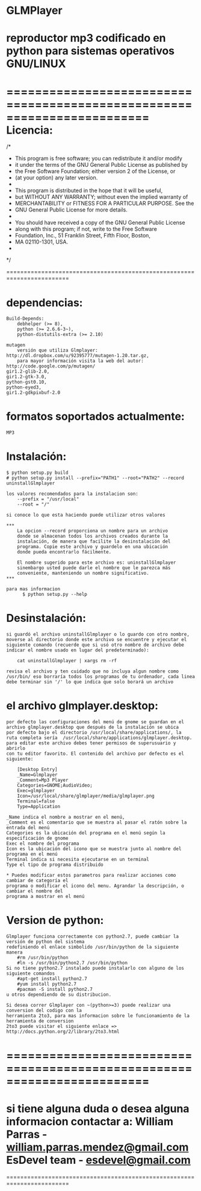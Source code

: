 GLMPlayer
=========

reproductor mp3 codificado en python para sistemas operativos GNU/LINUX
=======================================================================

========================================================================
Licencia:
=========

/*
 * This program is free software; you can redistribute it and/or modify
 * it under the terms of the GNU General Public License as published by
 * the Free Software Foundation; either version 2 of the License, or
 * (at your option) any later version.
 * 
 * This program is distributed in the hope that it will be useful,
 * but WITHOUT ANY WARRANTY; without even the implied warranty of
 * MERCHANTABILITY or FITNESS FOR A PARTICULAR PURPOSE.  See the
 * GNU General Public License for more details.
 * 
 * You should have received a copy of the GNU General Public License
 * along with this program; if not, write to the Free Software
 * Foundation, Inc., 51 Franklin Street, Fifth Floor, Boston,
 * MA 02110-1301, USA.
 * 
 */

========================================================================

dependencias:
=============
	
	
	Build-Depends: 
		debhelper (>= 8),
 		python (>= 2.6.6-3~),
 		python-distutils-extra (>= 2.10)
	
	mutagen 
		versión que utiliza Glmplayer: http://dl.dropbox.com/u/92395777/mutagen-1.20.tar.gz,
		para mayor información visita la web del autor: http://code.google.com/p/mutagen/ 
	gir1.2-glib-2.0,
 	gir1.2-gtk-3.0,
 	python-gst0.10,
 	python-eyed3,
 	gir1.2-gdkpixbuf-2.0

formatos soportados actualmente:
================================

	MP3
	
Instalación:
============

	$ python setup.py build 
	# python setup.py install --prefix="PATH1" --root="PATH2" --record uninstallGlmplayer
	
	los valores recomendados para la instalacion son:
		--prefix = "/usr/local"
		--root = "/"
	
	si conoce lo que esta haciendo puede utilizar otros valores
	
	*** 
		La opcion --record proporciona un nombre para un archivo
		donde se almacenan todos los archivos creados durante la 
		instalación, de manera que facilite la desinstalación del 
		programa. Copie este archivo y guardelo en una ubicación
		donde pueda encontrarlo fácilmente. 
		
		El nombre sugerido para este archivo es: uninstallGlmplayer
		sinembargo usted puede darle el nombre que le parezca más
		conveniente, manteniendo un nombre significativo. 
	*** 
		
	para mas informacion
		  $ python setup.py --help
	 
Desinstalación:
===============

	si guardó el archivo uninstallGlmplayer o lo guardo con otro nombre,
	moverse al directorio donde este archivo se encuentre y ejecutar el
	siguiente comando (recuerde que si usó otro nombre de archivo debe
	indicar el nombre usado en lugar del predeterminado):
	
		cat uninstallGlmplayer | xargs rm -rf
	
	revisa el archivo y ten cuidado que no incluya algun nombre como
	/usr/bin/ eso borraría todos los programas de tu ordenador, cada linea
	debe terminar sin '/' lo que indica que solo borará un archivo
		
el archivo glmplayer.desktop:
=============================
	
	por defecto las configuraciones del menú de gnome se guardan en el 
	archivo glmplayer.desktop que después de la instalación se ubica 
	por defecto bajo el directorio /usr/local/share/applications/, la
	ruta completa sería  /usr/local/share/applications/glmplayer.desktop.
	para editar este archivo debes tener permisos de superusuario y abrirlo
	con tu editor favorito. El contenido del archivo por defecto es el siguiente:
	
		[Desktop Entry]
		_Name=Glmplayer
		_Comment=Mp3 Player
		Categories=GNOME;AudioVideo;
		Exec=glmplayer
		Icon=/usr/local/share/glmplayer/media/glmplayer.png
		Terminal=false
		Type=Application
		
	_Name indica el nombre a mostrar en el menú,
	_Comment es el comentario que se muestra al pasar el ratón sobre la entrada del menú
	Categories es la ubicación del programa en el menú según la especificación de gnome
	Exec el nombre del programa
	Icon es la ubicación del icono que se muestra junto al nombre del programa en el menú
	Terminal indica si necesita ejecutarse en un terminal
	Type el tipo de programa distribuido
	
	* Puedes modificar estos parametros para realizar acciones como cambiar de categoría el
	programa o modificar el icono del menu. Agrandar la descripción, o cambiar el nombre del 
	programa a mostrar en el menú 
	
Version de python:
=================
	Glmplayer funciona correctamente con python2.7, puede cambiar la versión de python del sistema
	redefiniendo el enlace simbolido /usr/bin/python de la siguiente manera
		#rm /usr/bin/python
		#ln -s /usr/bin/python2.7 /usr/bin/python
	Si no tiene python2.7 instalado puede instalarlo con alguno de los siguiente comandos
		#apt-get install python2.7
		#yum install python2.7
		#pacman -S install python2.7
	u otros dependiendo de su distribucion.
	
	Si desea correr Glmplayer con ~(python>=3) puede realizar una conversion del codigo con la
	herramienta 2to3, para mas informacion sobre le funcionamiento de la herramienta de conversion
	2to3 puede visitar el siguiente enlace => http://docs.python.org/2/library/2to3.html  
	
========================================================================
========================================================================
si tiene alguna duda o desea alguna informacion contactar a: 
	William Parras - william.parras.mendez@gmail.com
	EsDevel team -  esdevel@gmail.com
========================================================================
========================================================================
